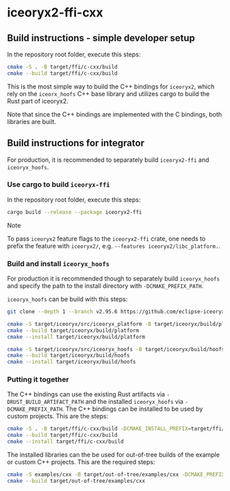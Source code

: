 # iceoryx2-ffi-cxx

## Build instructions - simple developer setup

In the repository root folder, execute this steps:

```bash
cmake -S . -B target/ffi/c-cxx/build
cmake --build target/ffi/c-cxx/build
```

This is the most simple way to build the C++ bindings for `iceoryx2`, which rely
on the `iceorx_hoofs` C++ base library and utilizes cargo to build the Rust part
of iceoryx2.

Note that since the C++ bindings are implemented with the C bindings, both
libraries are built.

## Build instructions for integrator

For production, it is recommended to separately build `iceoryx2-ffi` and
`iceoryx_hoofs`.

### Use cargo to build `iceoryx-ffi`

In the repository root folder, execute this steps:

```bash
cargo build --release --package iceoryx2-ffi
```

> [!NOTE]
> To pass `iceoryx2` feature flags to the `iceoryx2-ffi` crate, one needs to
> prefix the feature with `iceoryx2/`, e.g. `--features iceoryx2/libc_platform.`.

### Build and install `iceoryx_hoofs`

For production it is recommended though to separately build `iceoryx_hoofs` and
specify the path to the install directory with `-DCMAKE_PREFIX_PATH`.

`iceoryx_hoofs` can be build with this steps:

```bash
git clone --depth 1 --branch v2.95.6 https://github.com/eclipse-iceoryx/iceoryx.git target/iceoryx/src

cmake -S target/iceoryx/src/iceoryx_platform -B target/iceoryx/build/platform -DCMAKE_BUILD_TYPE=Release -DCMAKE_INSTALL_PREFIX=target/iceoryx/install
cmake --build target/iceoryx/build/platform
cmake --install target/iceoryx/build/platform

cmake -S target/iceoryx/src/iceoryx_hoofs -B target/iceoryx/build/hoofs -DCMAKE_BUILD_TYPE=Release -DCMAKE_INSTALL_PREFIX=target/iceoryx/install -DCMAKE_PREFIX_PATH="$( pwd )/target/iceoryx/install"
cmake --build target/iceoryx/build/hoofs
cmake --install target/iceoryx/build/hoofs
```

### Putting it together

The C++ bindings can use the existing Rust artifacts via
`-DRUST_BUILD_ARTIFACT_PATH` and the installed `iceoryx_hoofs` via
`-DCMAKE_PREFIX_PATH`. The C++ bindings can be installed to be used by custom
projects. This are the steps:

```bash
cmake -S . -B target/ffi/c-cxx/build -DCMAKE_INSTALL_PREFIX=target/ffi/cxx/install -DCMAKE_PREFIX_PATH="$( pwd )/target/iceoryx/install" -DRUST_BUILD_ARTIFACT_PATH="$( pwd )/target/release"
cmake --build target/ffi/c-cxx/build
cmake --install target/ffi/c-cxx/build
```

The installed libraries can the be used for out-of-tree builds of the example or
custom C++ projects. This are the required steps:

```bash
cmake -S examples/cxx -B target/out-of-tree/examples/cxx -DCMAKE_PREFIX_PATH="$( pwd )/target/ffi/c-cxx/install;$( pwd )/target/iceoryx/install"
cmake --build target/out-of-tree/examples/cxx
```
